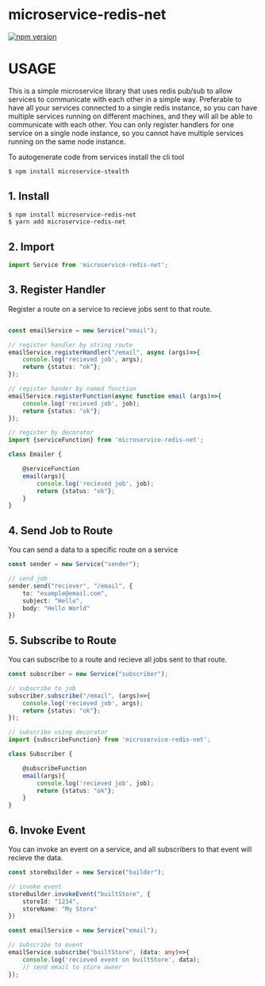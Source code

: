# microservice-redis-net

[![npm version](https://badge.fury.io/js/microservice-redis-net.svg)](https://www.npmjs.com/package/microservice-redis-net)

# USAGE

This is a simple microservice library that uses redis pub/sub to allow services to communicate with each other in a simple way.
Preferable to have all your services connected to a single redis instance, so you can have multiple services running on different machines, and they will all be able to communicate with each other.
You can only register handlers for one service on a single node instance, so you cannot have multiple services running on the same node instance.

To autogenerate code from services install the cli tool
```bash
$ npm install microservice-stealth
```

## 1. Install

```bash
$ npm install microservice-redis-net
$ yarn add microservice-redis-net
```

## 2. Import

```typescript
import Service from 'microservice-redis-net';
```

## 3. Register Handler
Register a route on a service to recieve jobs sent to that route.
```typescript

const emailService = new Service("email");

// register handler by string route
emailService.registerHandler("/email", async (args)=>{
    console.log('recieved job', args);
    return {status: "ok"};
});

// register hander by named function
emailService.registerFunction(async function email (args)=>{
    console.log('recieved job', job);
    return {status: "ok"};
});

// register by decorator
import {serviceFunction} from 'microservice-redis-net';

class Emailer {

    @serviceFunction
    email(args){
        console.log('recieved job', job);
        return {status: "ok"};
    }
}

```

## 4. Send Job to Route
You can send a data to a specific route on a service
```typescript
const sender = new Service("sender");

// send job
sender.send("reciever", "/email", {
    to: "example@email.com",
    subject: "Hello",
    body: "Hello World"
})
```

## 5. Subscribe to Route
You can subscribe to a route and recieve all jobs sent to that route.
```typescript
const subscriber = new Service("subscriber");

// subscribe to job
subscriber.subscribe("/email", (args)=>{
    console.log('recieved job', args);
    return {status: "ok"};
});

// subscribe using decorator
import {subscribeFunction} from 'microservice-redis-net';

class Subscriber {

    @subscribeFunction
    email(args){
        console.log('recieved job', job);
        return {status: "ok"};
    }
}
```

## 6. Invoke Event
You can invoke an event on a service, and all subscribers to that event will recieve the data.
```typescript
const storeBuilder = new Service("builder");

// invoke event
storeBuilder.invokeEvent("builtStore", {
    storeId: "1234",
    storeName: "My Store"
})

const emailService = new Service("email");

// subscribe to event
emailService.subscribe("builtStore", (data: any)=>{
    console.log('recieved event on builtStore', data);
    // send email to store owner
});
```
```
